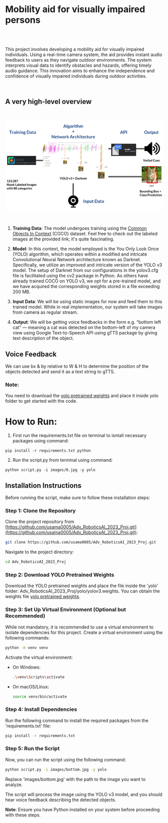 # Mobility aid for visually impaired persons

<br>
<br>

This project involves developing a mobility aid for visually impaired individuals. Using a real-time camera system, the aid provides instant audio feedback to users as they navigate outdoor environments. The system interprets visual data to identify obstacles and hazards, offering timely audio guidance. This innovation aims to enhance the independence and confidence of visually impaired individuals during outdoor activities.

<br>

## A very high-level overview

<br>

<p align="center">
 <img src = "overview.png">
</p> 

<br>

1. **Training Data**: The model undergoes training using the [Common Objects In Context](https://cocodataset.org/#explore) (COCO) dataset. Feel free to check out the labeled images at the provided link; it's quite fascinating.

2. **Model**: In this context, the model employed is the You Only Look Once (YOLO) algorithm, which operates within a modified and intricate Convolutional Neural Network architecture known as Darknet. Specifically, we utilize an improved and intricate version of the YOLO v3 model. The setup of Darknet from our configurations in the yolov3.cfg file is facilitated using the cv2 package in Python. As others have already trained COCO on YOLO v3, we opt for a pre-trained model, and we have acquired the corresponding weights stored in a file exceeding 200 MB.

3. **Input Data**: We will be using static images for now and feed them to this trained model. While in real implementation, our system will take images from camera as regular stream.

4. **Output**: We will be getting voice feedbacks in the form e.g. “bottom left cat” — meaning a cat was detected on the bottom-left of my camera view using Google Text-to-Speech
API using gTTS package by giving text description of the object.

## Voice Feedback

We can use bx & by relative to W & H to determine the position of the objects detected and send it as a text string to gTTS.

### **Note**:
You need to download the [yolo pretrained weights](https://pjreddie.com/media/files/yolov3.weights) and place it inside yolo folder to get started with the code.


# How to Run:
1. First run the requirements.txt file on terminal to isntall necessary packages using command:
```
pip install -r requirements.txt python 
```

2. Run the script.py from terminal using command: 
```
python script.py -i images/0.jpg -y yolo
```
## Installation Instructions

Before running the script, make sure to follow these installation steps:

### Step 1: Clone the Repository

Clone the project repository from [https://github.com/usama0005/Adv_RoboticsAI_2023_Proj.git](https://github.com/usama0005/Adv_RoboticsAI_2023_Proj.git):

```bash
git clone https://github.com/usama0005/Adv_RoboticsAI_2023_Proj.git
```

Navigate to the project directory:

```bash
cd Adv_RoboticsAI_2023_Proj
```

### Step 2: Download YOLO Pretrained Weights

Download the YOLO pretrained weights and place the file inside the 'yolo' folder: Adv_RoboticsAI_2023_Proj/yolo/yolov3.weights. You can obtain the weights file [yolo pretrained weights](https://pjreddie.com/media/files/yolov3.weights).

### Step 3: Set Up Virtual Environment (Optional but Recommended)

While not mandatory, it is recommended to use a virtual environment to isolate dependencies for this project. Create a virtual environment using the following commands:

```bash
python -m venv venv
```

Activate the virtual environment:

- On Windows:
  ```bash
  .\venv\Scripts\activate
  ```
- On macOS/Linux:
  ```bash
  source venv/bin/activate
  ```

### Step 4: Install Dependencies

Run the following command to install the required packages from the 'requirements.txt' file:

```bash
pip install -r requirements.txt
```

### Step 5: Run the Script

Now, you can run the script using the following command:

```bash
python script.py -i images/bottom.jpg -y yolo
```

Replace 'images/bottom.jpg' with the path to the image you want to analyze.

The script will process the image using the YOLO v3 model, and you should hear voice feedback describing the detected objects.

**Note**: Ensure you have Python installed on your system before proceeding with these steps.
